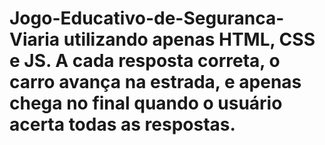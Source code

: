 # Jogo-Educativo-de-Seguranca-Viaria utilizando apenas HTML, CSS e JS. A cada resposta correta, o carro avança na estrada, e apenas chega no final quando o usuário acerta todas as respostas.
